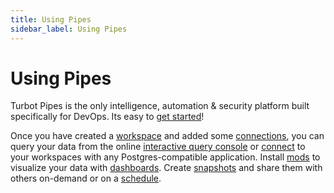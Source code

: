 ```yaml
---
title: Using Pipes
sidebar_label: Using Pipes
---
```


# Using Pipes

Turbot Pipes is the only intelligence, automation & security platform built specifically for DevOps.  Its easy to [get started](/pipes/docs/)!  

Once you have created a [workspace](/pipes/docs/workspaces) and added some [connections](/pipes/docs/connections), you can query your data from the online [interactive query console](/pipes/docs/queries) or [connect](/pipes/docs/connect) to your workspaces with any Postgres-compatible application.   Install [mods](/pipes/docs/mods) to visualize your data with [dashboards](/pipes/docs/dashboards).  Create [snapshots](/pipes/docs/dashboards#saving--sharing-snapshots) and share them with others on-demand or on a [schedule](/pipes/docs/dashboards#scheduling-snapshots).


